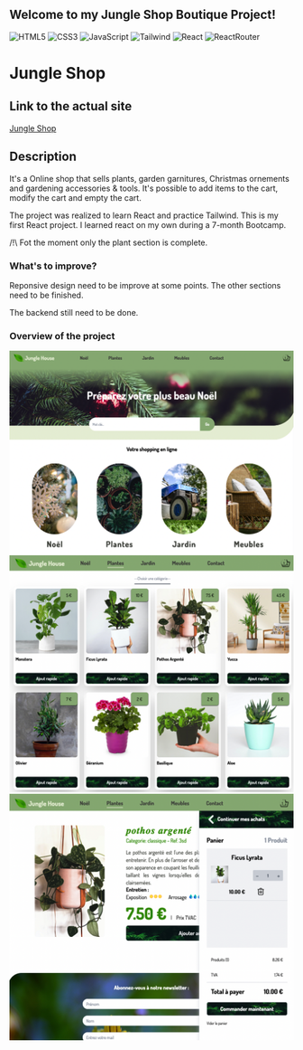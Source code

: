 ## Welcome to my Jungle Shop Boutique Project!

![HTML5](https://img.shields.io/badge/HTML5-blue)
![CSS3](https://img.shields.io/badge/CSS3-red)
![JavaScript](https://img.shields.io/badge/JavaScript-yellow)
![Tailwind](https://img.shields.io/badge/-Tailwind-lightblue)
![React](https://img.shields.io/badge/-React-blue)
![ReactRouter](https://img.shields.io/badge/-ReactRouter-green)

# Jungle Shop
## Link to the actual site
[Jungle Shop](https://junglehouse-project.netlify.app/)

## Description
It's a Online shop that sells plants, garden garnitures, Christmas ornements and gardening accessories & tools.
It's possible to add items to the cart, modify the cart and empty the cart.

The project was realized to learn React and practice Tailwind. This is my first React project.
I learned react on my own during a 7-month Bootcamp.

/!\ Fot the moment only the plant section is complete. 

### What's to improve?
Reponsive design need to be improve at some points. 
The other sections need to be finished.

The backend still need to be done.

### Overview of the project 
![Overview1](public/assets/images/overview1.png)
![Overview2](public/assets/images/overview2.png)
![Overview3](public/assets/images/overview3.png)



